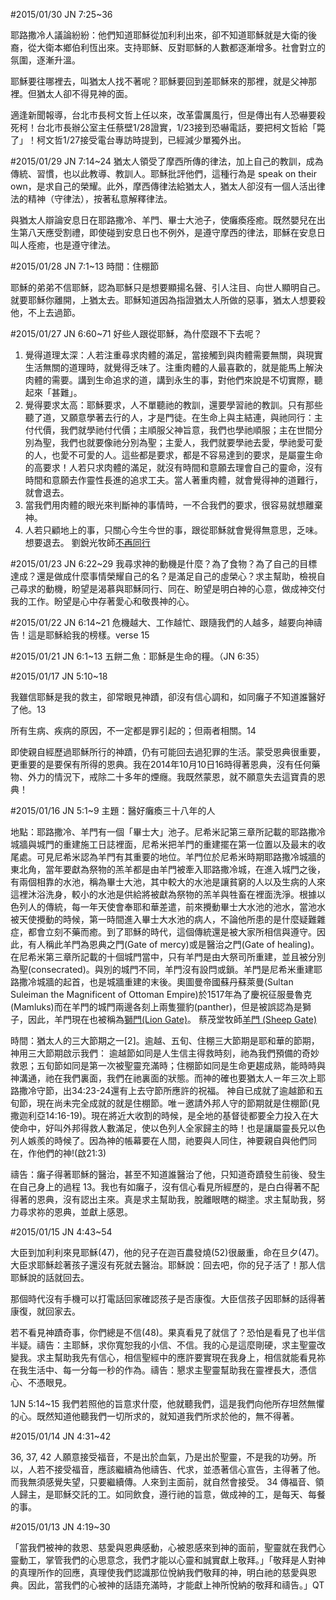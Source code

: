 #2015/01/30 JN 7:25~36

耶路撒冷人議論紛紛：他們知道耶穌從加利利出來，卻不知道耶穌就是大衛的後裔，從大衛本鄉伯利恆出來。支持耶穌、反對耶穌的人數都逐漸增多。社會對立的氛圍，逐漸升溫。

耶穌要往哪裡去，叫猶太人找不著呢？耶穌要回到差耶穌來的那裡，就是父神那裡。但猶太人卻不得見神的面。

適逢新聞報導，台北市長柯文哲上任以來，改革雷厲風行，但是傳出有人恐嚇要殺死柯！台北市長辦公室主任蔡壁1/28證實，1/23接到恐嚇電話，要把柯文哲給「斃了」！柯文哲1/27接受電台專訪時提到，已經減少單獨外出。

#2015/01/29 JN 7:14~24
猶太人領受了摩西所傳的律法，加上自己的教訓，成為傳統、習慣，也以此教導、教訓人。耶穌批評他們，這種行為是 speak on their own，是求自己的榮耀。此外，摩西傳律法給猶太人，猶太人卻沒有一個人活出律法的精神（守律法），按著私意解釋律法。

與猶太人辯論安息日在耶路撒冷、羊門、畢士大池子，使癱瘓痊癒。既然嬰兒在出生第八天應受割禮，即使碰到安息日也不例外，是遵守摩西的律法，耶穌在安息日叫人痊癒，也是遵守律法。 

#2015/01/28 JN 7:1~13
時間：住棚節

耶穌的弟弟不信耶穌，認為耶穌只是想要顯揚名聲、引人注目、向世人顯明自己。就要耶穌你離開，上猶太去。耶穌知道因為指證猶太人所做的惡事，猶太人想要殺他，不上去過節。

#2015/01/27 JN 6:60~71
好些人跟從耶穌，為什麼跟不下去呢？
1. 覺得道理太深：人若注重尋求肉體的滿足，當接觸到與肉體需要無關，與現實生活無關的道理時，就覺得乏味了。注重肉體的人最喜歡的，就是能馬上解決肉體的需要。講到生命追求的道，講到永生的事，對他們來說是不切實際，聽起來「甚難」。 
2. 覺得要求太高：耶穌要求，人不單聽祂的教訓，還要學習祂的教訓。只有那些聽了道，又願意學著去行的人，才是門徒。在生命上與主結連，與祂同行：主付代價，我們就學祂付代價；主順服父神旨意，我們也學祂順服；主在世間分別為聖，我們也就要像祂分別為聖；主愛人，我們就要學祂去愛，學祂愛可愛的人，也愛不可愛的人。這些都是要求，都是不容易達到的要求，是屬靈生命的高要求！人若只求肉體的滿足，就沒有時間和意願去理會自己的靈命，沒有時間和意願去作靈性長進的追求工夫。當人著重肉體，就會覺得神的道難行，就會退去。 
3. 當我們用肉體的眼光來判斷神的事情時，一不合我們的要求，很容易就想離棄神。
4. 人若只顧地上的事，只關心今生今世的事，跟從耶穌就會覺得無意思，乏味。想要退去。
劉銳光牧師[不再同行](http://www.pastorlau.org/pages/message/Sermon16.html)

#2015/01/23 JN 6:22~29
我尋求神的動機是什麼？為了食物？為了自己的目標達成？還是做成什麼事情榮耀自己的名？是滿足自己的虛榮心？求主幫助，檢視自己尋求的動機，盼望是渴慕與耶穌同行、同在、盼望是明白神的心意，做成神交付我的工作。盼望是心中存著愛心和敬畏神的心。

#2015/01/22 JN 6:14~21
危機越大、工作越忙、跟隨我們的人越多，越要向神禱告！這是耶穌給我的榜樣。verse 15

#2015/01/21 JN 6:1~13
五餅二魚：耶穌是生命的糧。（JN 6:35）

#2015/01/17 JN 5:10~18

我雖信耶穌是我的救主，卻常眼見神蹟，卻沒有信心調和，如同癱子不知道誰醫好了他。13

所有生病、疾病的原因，不一定都是罪引起的；但兩者相關。14 

即使親自經歷過耶穌所行的神蹟，仍有可能回去過犯罪的生活。蒙受恩典很重要，更重要的是要保有所得的恩典。我在2014年10月10日16時得著恩典，沒有任何藥物、外力的情況下，戒除二十多年的煙癮。我既然蒙恩，就不願意失去這寶貴的恩典！

#2015/01/16 JN 5:1~9 
主題：醫好癱瘓三十八年的人

地點：耶路撒冷、羊門有一個「畢士大」池子。尼希米記第三章所記載的耶路撒冷城牆與城門的重建施工日誌裡面，尼希米把羊門的重建擺在第一位置以及最末的收尾處。可見尼希米認為羊門有其重要的地位。羊門位於尼希米時期耶路撒冷城牆的東北角，當年要獻為祭物的羔羊都是由羊門被牽入耶路撒冷城，在進入城門之後，有兩個相靠的水池，稱為畢士大池，其中較大的水池是讓貧窮的人以及生病的人來這裡沐浴洗身，較小的水池是供給將被獻為祭物的羔羊與牲畜在裡面洗淨。根據以色列人的傳統，每一年天使會奉耶和華差遣，前來攪動畢士大水池的池水，當池水被天使攪動的時候，第一時間進入畢士大水池的病人，不論他所患的是什麼疑難雜症，都會立刻不藥而癒。到了耶穌的時代，這個傳統還是被大家所相信與遵守。因此，有人稱此羊門為恩典之門(Gate of mercy)或是醫治之門(Gate of healing)。在尼希米第三章所記載的十個城門當中，只有羊門是由大祭司所重建，並且被分別為聖(consecrated)。與別的城門不同，羊門沒有設閂或鎖。羊門是尼希米重建耶路撒冷城牆的起首，也是城牆重建的末後。奧圖曼帝國蘇丹蘇萊曼(Sultan Suleiman the Magnificent of Ottoman Empire)於1517年為了慶祝征服曼魯克 (Mamluks)而在羊門的城門兩邊各刻上兩隻獵豹(panther)，但是被誤認為是獅子，因此，羊門現在也被稱為[獅門(Lion Gate)](http://zh.wikipedia.org/wiki/%E7%8B%AE%E5%AD%90%E9%97%A8)。
蔡茂堂牧師[羊門 (Sheep Gate)](http://hoping-pastorsharing.blogspot.tw/2009/08/sheep-gate.html)

時間：猶太人的三大節期之一[2]。逾越、五旬、住棚三大節期是耶和華的節期，神用三大節期啟示我們：
逾越節如同是人生信主得救時刻，祂為我們預備的奇妙救恩；五旬節如同是第一次被聖靈充滿時；住棚節如同是生命更趨成熟，能時時與神溝通，祂在我們裏面，我們在祂裏面的狀態。而神的確也要猶太人ㄧ年三次上耶路撒冷守節，出34:23-24還有上去守節所應許的祝福。
神自已成就了逾越節和五旬節，現在尚未完全成就的就是住棚節。唯ㄧ邀請外邦人守的節期就是住棚節(見撒迦利亞14:16-19)。現在將近大收割的時候，是全地的基督徒都要全力投入在大使命中，好叫外邦得救人數滿足，使以色列人全家歸主的時！也是讓屬靈長兄以色列人嫉羨的時候了。因為神的帳幕要在人間，祂要與人同住，神要親自與他們同在，作他們的神!(啟21:3)

禱告：癱子得著耶穌的醫治，甚至不知道誰醫治了他，只知道奇蹟發生前後、發生在自己身上的過程 13。我也有如癱子，沒有信心看見所經歷的，是白白得著不配得著的恩典，沒有認出主來。真是求主幫助我，脫離眼瞎的糊塗。求主幫助我，努力尋求祢的恩典，並獻上感恩。

#2015/01/15 JN 4:43~54

大臣到加利利來見耶穌(47)，他的兒子在迦百農發燒(52)很嚴重，命在旦夕(47)。大臣求耶穌趁著孩子還沒有死就去醫治。耶穌說：回去吧，你的兒子活了！那人信耶穌說的話就回去。

那個時代沒有手機可以打電話回家確認孩子是否康復。大臣信孩子因耶穌的話得著康復，就回家去。

若不看見神蹟奇事，你們總是不信(48)。果真看見了就信了？恐怕是看見了也半信半疑。禱告：主耶穌，求你寬恕我的小信、不信。我的心是這麼剛硬，求主聖靈改變我。求主幫助我先有信心，相信聖經中的應許要實現在我身上，相信就能看見祢在我生活中、每一分每一秒的作為。禱告：懇求主聖靈幫助我在靈裡長大，憑信心、不憑眼見。

1JN 5:14~15 我們若照他的旨意求什麼，他就聽我們，這是我們向他所存坦然無懼的心。既然知道他聽我們一切所求的，就知道我們所求於他的，無不得著。

#2015/01/14 JN 4:31~42

36, 37, 42 人願意接受福音，不是出於血氣，乃是出於聖靈，不是我的功勞。所以，人若不接受福音，應該繼續為他禱告、代求，並憑著信心宣告，主得著了他。而我無須感覺失望，只要繼續傳。人來到主面前，就自然會接受。
34 傳福音、領人歸主，是耶穌交託的工。如同飲食，遵行祂的旨意，做成神的工，是每天、每餐的事。

#2015/01/13 JN 4:19~30

「當我們被神的救恩、慈愛與恩典感動，心被恩感來到神的面前，聖靈就在我們心靈動工，掌管我們的心思意念，我們才能以心靈和誠實獻上敬拜。」「敬拜是人對神的真理所作的回應，真理使我們認識那位悅納我們敬拜的神，明白祂的慈愛與恩典。因此，當我們的心被神的話語充滿時，才能獻上神所悅納的敬拜和禱告。」QT

